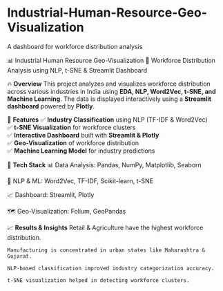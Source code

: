 # Industrial-Human-Resource-Geo-Visualization
A dashboard for workforce distribution analysis

 📊 Industrial Human Resource Geo-Visualization
 🏢 Workforce Distribution Analysis using NLP, t-SNE & Streamlit Dashboard

🔥 **Overview**
This project analyzes and visualizes workforce distribution across various industries in India using **EDA, NLP, Word2Vec, t-SNE, and Machine Learning**. The data is displayed interactively using a **Streamlit dashboard** powered by **Plotly**.


 📌 **Features**
✅ **Industry Classification** using NLP (TF-IDF & Word2Vec)  
✅ **t-SNE Visualization** for workforce clusters  
✅ **Interactive Dashboard** built with **Streamlit & Plotly**  
✅ **Geo-Visualization** of workforce distribution  
✅ **Machine Learning Model** for industry predictions  

🚀 **Tech Stack**
  📊 Data Analysis: Pandas, NumPy, Matplotlib, Seaborn

  🧠 NLP & ML: Word2Vec, TF-IDF, Scikit-learn, t-SNE

  📈 Dashboard: Streamlit, Plotly

  🗺️ Geo-Visualization: Folium, GeoPandas

📈 **Results & Insights**
    Retail & Agriculture have the highest workforce distribution.

    Manufacturing is concentrated in urban states like Maharashtra & Gujarat.

    NLP-based classification improved industry categorization accuracy.

    t-SNE visualization helped in detecting workforce clusters.
